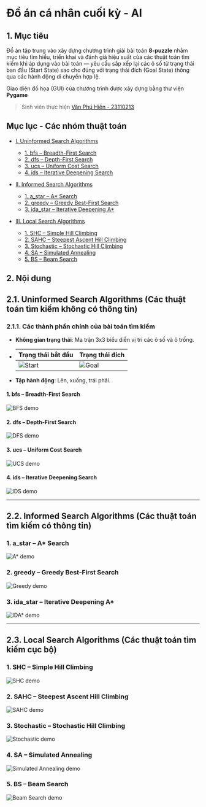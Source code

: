 # Đồ án cá nhân cuối kỳ - AI

## 1. Mục tiêu

Đồ án tập trung vào xây dựng chương trình giải bài toán **8-puzzle** nhằm mục tiêu tìm hiểu, triển khai và đánh giá hiệu suất của các thuật toán tìm kiếm khi áp dụng vào bài toán — yêu cầu sắp xếp lại các ô số từ trạng thái ban đầu (Start State) sao cho đúng với trạng thái đích (Goal State) thông qua các hành động di chuyển hợp lệ.

Giao diện đồ họa (GUI) của chương trình được xây dựng bằng thư viện **Pygame**

> Sinh viên thực hiện [Văn Phú Hiền - 23110213](#)

## Mục lục - Các nhóm thuật toán

- [I. Uninformed Search Algorithms](#i-uninformed-search-algorithms)  
  - [1. bfs – Breadth-First Search](#1-bfs--breadth-first-search)  
  - [2. dfs – Depth-First Search](#2-dfs--depth-first-search)  
  - [3. ucs – Uniform Cost Search](#3-ucs--uniform-cost-search)  
  - [4. ids – Iterative Deepening Search](#4-ids--iterative-deepening-search)  

- [II. Informed Search Algorithms](#ii-informed-search-algorithms)  
  - [1. a_star – A* Search](#1-a_star--a-search)  
  - [2. greedy – Greedy Best-First Search](#2-greedy--greedy-best-first-search)  
  - [3. ida_star – Iterative Deepening A*](#3-ida_star--iterative-deepening-a)  

- [III. Local Search Algorithms](#iii-local-search-algorithms)  
  - [1. SHC – Simple Hill Climbing](#1-SHC--simple-hill-climbing)  
  - [2. SAHC – Steepest Ascent Hill Climbing](#2-SAHC--steepest-ascent-hill-climbing)  
  - [3. Stochastic – Stochastic Hill Climbing](#3-Stochastic--stochastic-hill-climbing)  
  - [4. SA – Simulated Annealing](#4-SA--simulated-annealing)  
  - [5. BS – Beam Search](#5-BS--beam-search)

## 2. Nội dung

## 2.1. Uninformed Search Algorithms (Các thuật toán tìm kiếm không có thông tin)

### 2.1.1. Các thành phần chính của bài toán tìm kiếm
- **Không gian trạng thái**: Ma trận 3x3 biểu diễn vị trí các ô số và ô trống.
- | Trạng thái bắt đầu | Trạng thái đích |
  |--------------------|---------------------|
  | ![Start](assets/start_state.png) | ![Goal](assets/goal_state.png) |
- **Tập hành động**: Lên, xuống, trái phải.
  
#### 1. bfs – Breadth-First Search
![BFS demo](gifs/bfs.gif)

#### 2. dfs – Depth-First Search
![DFS demo](gifs/dfs.gif)

#### 3. ucs – Uniform Cost Search
![UCS demo](gifs/ucs.gif)

#### 4. ids – Iterative Deepening Search
![IDS demo](gifs/ids.gif)

---

## 2.2. Informed Search Algorithms (Các thuật toán tìm kiếm có thông tin)

### 1. a_star – A* Search
![A* demo](gifs/a_star.gif)

### 2. greedy – Greedy Best-First Search
![Greedy demo](gifs/greedy.gif)

### 3. ida_star – Iterative Deepening A*
![IDA* demo](gifs/ida_star.gif)

---

## 2.3. Local Search Algorithms (Các thuật toán tìm kiếm cục bộ)

### 1. SHC – Simple Hill Climbing
![SHC demo](gifs/SHC.gif)

### 2. SAHC – Steepest Ascent Hill Climbing
![SAHC demo](gifs/SAHC.gif)

### 3. Stochastic – Stochastic Hill Climbing
![Stochastic demo](gifs/Stochastic.gif)

### 4. SA – Simulated Annealing
![Simulated Annealing demo](gifs/SA.gif)




### 5. BS – Beam Search
![Beam Search demo](gifs/BS.gif)

